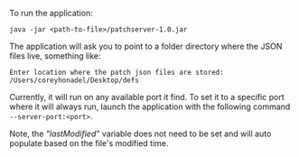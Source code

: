 To run the application:

`java -jar <path-to-file>/patchserver-1.0.jar`

The application will ask you to point to a folder directory where the JSON files live, something like:

`Enter location where the patch json files are stored: 
 /Users/coreyhonadel/Desktop/defs`
 
Currently, it will run on any available port it find. To set it to a specific port where it will always run, launch the application with the following command `--server-port:<port>`.

Note, the *"lastModified"* variable does not need to be set and will auto populate based on the file's modified time.
